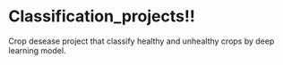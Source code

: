 # Classification_projects!!

Crop desease project that classify healthy and unhealthy crops by deep learning model.
